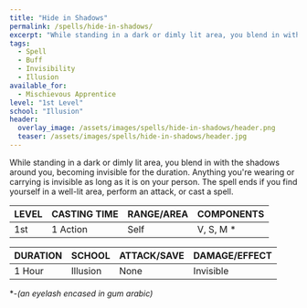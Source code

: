 ```yaml
---
title: "Hide in Shadows"
permalink: /spells/hide-in-shadows/
excerpt: "While standing in a dark or dimly lit area, you blend in with the shadows around you, becoming invisible for the duration."
tags:
  - Spell
  - Buff
  - Invisibility
  - Illusion
available_for:
  - Mischievous Apprentice
level: "1st Level"
school: "Illusion"
header:
  overlay_image: /assets/images/spells/hide-in-shadows/header.png
  teaser: /assets/images/spells/hide-in-shadows/header.jpg
---
```


While standing in a dark or dimly lit area, you blend in with the shadows around you, becoming invisible for the duration. Anything you're wearing or carrying is invisible as long as it is on your person. The spell ends if you find yourself in a well-lit area, perform an attack, or cast a spell.

| LEVEL          | CASTING TIME   | RANGE/AREA     | COMPONENTS     |
| :------------- | :------------- | :------------- | :------------- |
| 1st            | 1 Action       | Self           | V, S, M *      |

| DURATION       | SCHOOL         | ATTACK/SAVE    | DAMAGE/EFFECT  |
| :------------- | :------------- | :------------- | :------------- |
| <i class="fa-solid fa-copyright"></i> 1 Hour       | Illusion       | None           | Invisible      |

\*-*(an eyelash encased in gum arabic)*
